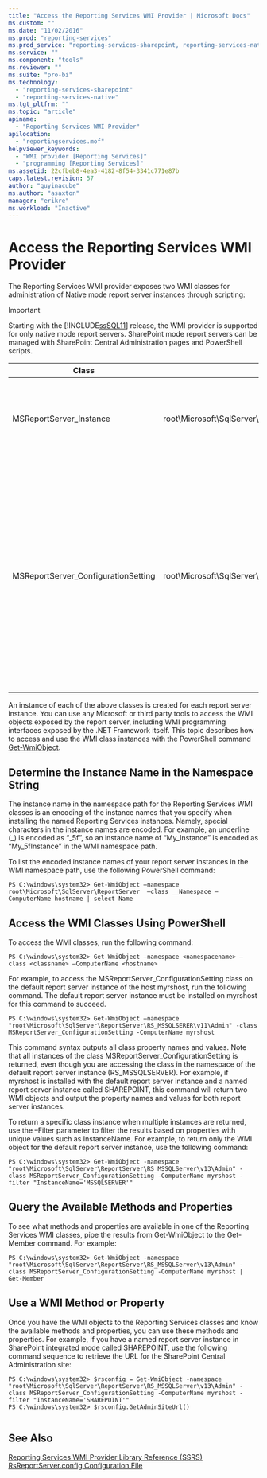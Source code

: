 ```yaml
---
title: "Access the Reporting Services WMI Provider | Microsoft Docs"
ms.custom: ""
ms.date: "11/02/2016"
ms.prod: "reporting-services"
ms.prod_service: "reporting-services-sharepoint, reporting-services-native"
ms.service: ""
ms.component: "tools"
ms.reviewer: ""
ms.suite: "pro-bi"
ms.technology: 
  - "reporting-services-sharepoint"
  - "reporting-services-native"
ms.tgt_pltfrm: ""
ms.topic: "article"
apiname: 
  - "Reporting Services WMI Provider"
apilocation: 
  - "reportingservices.mof"
helpviewer_keywords: 
  - "WMI provider [Reporting Services]"
  - "programming [Reporting Services]"
ms.assetid: 22cfbeb8-4ea3-4182-8f54-3341c771e87b
caps.latest.revision: 57
author: "guyinacube"
ms.author: "asaxton"
manager: "erikre"
ms.workload: "Inactive"
---
```

# Access the Reporting Services WMI Provider
  The Reporting Services WMI provider exposes two WMI classes for administration of Native mode report server instances through scripting:  
  
> [!IMPORTANT]  
>  Starting with the [!INCLUDE[ssSQL11](../../includes/sssql11-md.md)] release, the WMI provider is supported for only native mode report servers. SharePoint mode report servers can be managed with SharePoint Central Administration pages and PowerShell scripts.  
  
|Class|Namespace|Description|  
|-----------|---------------|-----------------|  
|MSReportServer_Instance|root\Microsoft\SqlServer\ReportServer\RS_*\<EncodedInstanceName>*\v13|Provides basic information required for a client to connect to an installed report server.|  
|MSReportServer_ConfigurationSetting|root\Microsoft\SqlServer\ReportServer\RS_*\<EncodedInstanceName>*\v13\Admin|Represents the installation and run-time parameters of a report server instance. These parameters are stored in the configuration file for the report server.<br /><br /> **\*\* Important \*\*** This class is only accessible with administrative privileges.|  
  
 An instance of each of the above classes is created for each report server instance. You can use any Microsoft or third party tools to access the WMI objects exposed by the report server, including WMI programming interfaces exposed by the .NET Framework itself. This topic describes how to access and use the WMI class instances with the PowerShell command [Get-WmiObject](http://technet.microsoft.com/library/dd315295.aspx).  
  
## Determine the Instance Name in the Namespace String  
 The instance name in the namespace path for the Reporting Services WMI classes is an encoding of the instance names that you specify when installing the named Reporting Services instances. Namely, special characters in the instance names are encoded. For example, an underline (_) is encoded as “_5f”, so an instance name of “My_Instance” is encoded as “My_5fInstance” in the WMI namespace path.  
  
 To list the encoded instance names of your report server instances in the WMI namespace path, use the following PowerShell command:  
  
```  
PS C:\windows\system32> Get-WmiObject –namespace root\Microsoft\SqlServer\ReportServer  –class __Namespace –ComputerName hostname | select Name  
```  
  
## Access the WMI Classes Using PowerShell  
 To access the WMI classes, run the following command:  
  
```  
PS C:\windows\system32> Get-WmiObject –namespace <namespacename> –class <classname> –ComputerName <hostname>  
```  
  
 For example, to access the MSReportServer_ConfigurationSetting class on the default report server instance of the host myrshost, run the following command. The default report server instance must be installed on myrshost for this command to succeed.  
  
```  
PS C:\windows\system32> Get-WmiObject –namespace "root\Microsoft\SqlServer\ReportServer\RS_MSSQLSERER\v11\Admin" -class MSReportServer_ConfigurationSetting -ComputerName myrshost  
```  
  
 This command syntax outputs all class property names and values. Note that all instances of the class MSReportServer_ConfigurationSetting is returned, even though you are accessing the class in the namespace of the default report server instance (RS_MSSQLSERVER). For example, if myrshost is installed with the default report server instance and a named report server instance called SHAREPOINT, this command will return two WMI objects and output the property names and values for both report server instances.  
  
 To return a specific class instance when multiple instances are returned, use the –Filter parameter to filter the results based on properties with unique values such as InstanceName. For example, to return only the WMI object for the default report server instance, use the following command:  
  
```  
PS C:\windows\system32> Get-WmiObject -namespace "root\Microsoft\SqlServer\ReportServer\RS_MSSQLServer\v13\Admin" -class MSReportServer_ConfigurationSetting -ComputerName myrshost -filter "InstanceName='MSSQLSERVER'"  
```  
  
## Query the Available Methods and Properties  
 To see what methods and properties are available in one of the Reporting Services WMI classes, pipe the results from Get-WmiObject to the Get-Member command. For example:  
  
```  
PS C:\windows\system32> Get-WmiObject -namespace "root\Microsoft\SqlServer\ReportServer\RS_MSSQLServer\v13\Admin" -class MSReportServer_ConfigurationSetting -ComputerName myrshost | Get-Member  
```  
  
## Use a WMI Method or Property  
 Once you have the WMI objects to the Reporting Services classes and know the available methods and properties, you can use these methods and properties. For example, if you have a named report server instance in SharePoint integrated mode called SHAREPOINT, use the following command sequence to retrieve the URL for the SharePoint Central Administration site:  
  
```  
PS C:\windows\system32> $rsconfig = Get-WmiObject -namespace "root\Microsoft\SqlServer\ReportServer\RS_MSSQLServer\v13\Admin" -class MSReportServer_ConfigurationSetting -ComputerName myrshost -filter "InstanceName='SHAREPOINT'"  
PS C:\windows\system32> $rsconfig.GetAdminSiteUrl()  
  
```  
  
## See Also  
 [Reporting Services WMI Provider Library Reference &#40;SSRS&#41;](../../reporting-services/wmi-provider-library-reference/reporting-services-wmi-provider-library-reference-ssrs.md)   
 [RsReportServer.config Configuration File](../../reporting-services/report-server/rsreportserver-config-configuration-file.md)  
  
  
